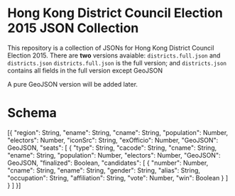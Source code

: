 # Hong Kong District Council Election 2015 JSON Collection
This repository is a collection of JSONs for Hong Kong District Council Election 2015.
There are **two** versions avaiable: `districts.full.json` and `districts.json`
`districts.full.json` is the full version; and
`districts.json` contains all fields in the full version except GeoJSON

A pure GeoJSON version will be added later. 

# Schema
[{
    "region": String,
    "ename": String,
    "cname": String,
    "population": Number,
    "electors": Number,
    "iconSrc": String,
    "exOfficio": Number,
    "GeoJSON": GeoJSON,
    "seats": [
        {
            "type": String,
            "cacode": String,
            "cname": String,
            "ename": String,
            "population": Number,
            "electors": Number,
            "GeoJSON": GeoJSON,
            "finalized": Boolean,
            "candidates": [
                {
                    "number": Number,
                    "cname": String,
                    "ename": String,
                    "gender": String,
                    "alias": String,
                    "occupation": String,
                    "affiliation": String,
                    "vote": Number,
                    "win": Boolean
                }
            ]
        }
    ]
}]
